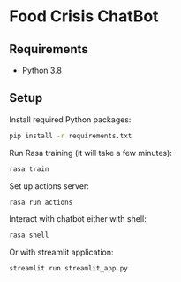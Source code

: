# Food Crisis ChatBot

## Requirements

- Python 3.8

## Setup

Install required Python packages: 
```bash
pip install -r requirements.txt
```

Run Rasa training (it will take a few minutes):

```bash
rasa train
```

Set up actions server:

```bash
rasa run actions
```

Interact with chatbot either with shell:

```bash
rasa shell
```

Or with streamlit application:
```bash 
streamlit run streamlit_app.py
```
